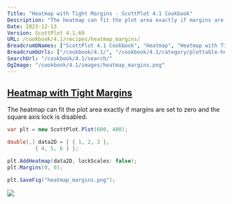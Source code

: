 ```yaml
---
Title: "Heatmap with Tight Margins - ScottPlot 4.1 Cookbook"
Description: "The heatmap can fit the plot area exactly if margins are set to zero and the square axis lock is disabled."
Date: 2023-12-13
Version: ScottPlot 4.1.69
URL: /cookbook/4.1/recipes/heatmap_margins/
BreadcrumbNames: ["ScottPlot 4.1 Cookbook", "Heatmap", "Heatmap with Tight Margins"]
BreadcrumbUrls: ["/cookbook/4.1/", "/cookbook/4.1/category/plottable-heatmap", "/cookbook/4.1/recipes/heatmap_margins/"]
SearchUrl: "/cookbook/4.1/search/"
OgImage: "/cookbook/4.1/images/heatmap_margins.png"
---
```


<h2><a id='heatmap-with-tight-margins' href='/cookbook/4.1/recipes/heatmap_margins/'>Heatmap with Tight Margins</a></h2>

The heatmap can fit the plot area exactly if margins are set to zero and the square axis lock is disabled.

```cs
var plt = new ScottPlot.Plot(600, 400);

double[,] data2D = { { 1, 2, 3 },
         { 4, 5, 6 } };

plt.AddHeatmap(data2D, lockScales: false);
plt.Margins(0, 0);

plt.SaveFig("heatmap_margins.png");
```

<img src='../../images/heatmap_margins.png' class='d-block mx-auto my-5' />


